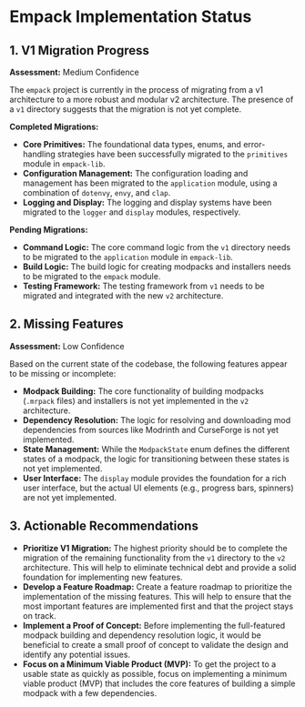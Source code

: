 # Empack Implementation Status

## 1. V1 Migration Progress

**Assessment:** Medium Confidence

The `empack` project is currently in the process of migrating from a v1 architecture to a more robust and modular v2 architecture. The presence of a `v1` directory suggests that the migration is not yet complete.

**Completed Migrations:**
- **Core Primitives:** The foundational data types, enums, and error-handling strategies have been successfully migrated to the `primitives` module in `empack-lib`.
- **Configuration Management:** The configuration loading and management has been migrated to the `application` module, using a combination of `dotenvy`, `envy`, and `clap`.
- **Logging and Display:** The logging and display systems have been migrated to the `logger` and `display` modules, respectively.

**Pending Migrations:**
- **Command Logic:** The core command logic from the `v1` directory needs to be migrated to the `application` module in `empack-lib`.
- **Build Logic:** The build logic for creating modpacks and installers needs to be migrated to the `empack` module.
- **Testing Framework:** The testing framework from `v1` needs to be migrated and integrated with the new `v2` architecture.

## 2. Missing Features

**Assessment:** Low Confidence

Based on the current state of the codebase, the following features appear to be missing or incomplete:

- **Modpack Building:** The core functionality of building modpacks (`.mrpack` files) and installers is not yet implemented in the `v2` architecture.
- **Dependency Resolution:** The logic for resolving and downloading mod dependencies from sources like Modrinth and CurseForge is not yet implemented.
- **State Management:** While the `ModpackState` enum defines the different states of a modpack, the logic for transitioning between these states is not yet implemented.
- **User Interface:** The `display` module provides the foundation for a rich user interface, but the actual UI elements (e.g., progress bars, spinners) are not yet implemented.

## 3. Actionable Recommendations

- **Prioritize V1 Migration:** The highest priority should be to complete the migration of the remaining functionality from the `v1` directory to the `v2` architecture. This will help to eliminate technical debt and provide a solid foundation for implementing new features.
- **Develop a Feature Roadmap:** Create a feature roadmap to prioritize the implementation of the missing features. This will help to ensure that the most important features are implemented first and that the project stays on track.
- **Implement a Proof of Concept:** Before implementing the full-featured modpack building and dependency resolution logic, it would be beneficial to create a small proof of concept to validate the design and identify any potential issues.
- **Focus on a Minimum Viable Product (MVP):** To get the project to a usable state as quickly as possible, focus on implementing a minimum viable product (MVP) that includes the core features of building a simple modpack with a few dependencies.
